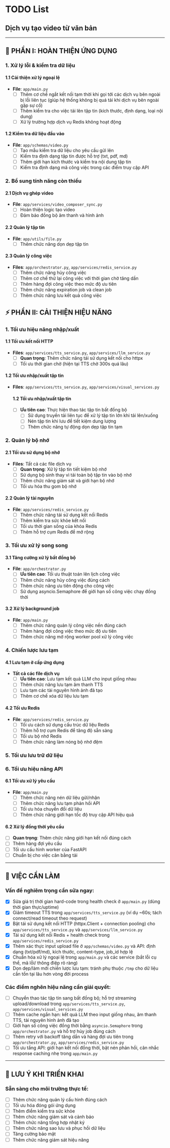 # TODO List
## Dịch vụ tạo video từ văn bản
---

## 🚀 PHẦN I: HOÀN THIỆN ỨNG DỤNG

### 1. Xử lý lỗi & kiểm tra dữ liệu

#### 1.1 Cải thiện xử lý ngoại lệ
- **File**: `app/main.py`
  - [ ] Thêm cơ chế ngắt kết nối tạm thời khi gọi tới các dịch vụ bên ngoài bị lỗi liên tục (giúp hệ thống không bị quá tải khi dịch vụ bên ngoài gặp sự cố)
  - [ ] Thêm kiểm tra cho việc tải lên tập tin (kích thước, định dạng, loại nội dung)
  - [ ] Xử lý trường hợp dịch vụ Redis không hoạt động

#### 1.2 Kiểm tra dữ liệu đầu vào
- **File**: `app/schemas/video.py`
  - [ ] Tạo mẫu kiểm tra dữ liệu cho yêu cầu gửi lên
  - [ ] Kiểm tra định dạng tập tin được hỗ trợ (txt, pdf, md)
  - [ ] Thêm giới hạn kích thước và kiểm tra nội dung tập tin
  - [ ] Kiểm tra định dạng mã công việc trong các điểm truy cập API

### 2. Bổ sung tính năng còn thiếu

#### 2.1 Dịch vụ ghép video
- **File**: `app/services/video_composer_sync.py`
  - [ ] Hoàn thiện logic tạo video
  - [ ] Đảm bảo đồng bộ âm thanh và hình ảnh

#### 2.2 Quản lý tập tin
- **File**: `app/utils/file.py`
  - [ ] Thêm chức năng dọn dẹp tập tin

#### 2.3 Quản lý công việc
- **Files**: `app/orchestrator.py`, `app/services/redis_service.py`
  - [ ] Thêm chức năng hủy công việc
  - [ ] Thêm cơ chế thử lại công việc với thời gian chờ tăng dần
  - [ ] Thêm hàng đợi công việc theo mức độ ưu tiên
  - [ ] Thêm chức năng expiration job và clean job
  - [ ] Thêm chức năng lưu kết quả công việc

## ⚡ PHẦN II: CẢI THIỆN HIỆU NĂNG

### 1. Tối ưu hiệu năng nhập/xuất

#### 1.1 Tối ưu kết nối HTTP
- **Files**: `app/services/tts_service.py`, `app/services/llm_service.py`
  - [ ] **Quan trọng**: Thêm chức năng tái sử dụng kết nối cho httpx
  - [ ] Tối ưu thời gian chờ (hiện tại TTS chờ 300s quá lâu)

#### 1.2 Tối ưu nhập/xuất tập tin
- **Files**: `app/services/tts_service.py`, `app/services/visual_services.py`
  #### 1.2 Tối ưu nhập/xuất tập tin

  - [ ] **Ưu tiên cao**: Thực hiện thao tác tập tin bất đồng bộ
    - [ ] Sử dụng truyền tải liên tục để xử lý tập tin lớn khi tải lên/xuống
    - [ ] Nén tập tin khi lưu để tiết kiệm dung lượng
    - [ ] Thêm chức năng tự động dọn dẹp tập tin tạm

### 2. Quản lý bộ nhớ

#### 2.1 Tối ưu sử dụng bộ nhớ
- **Files**: Tất cả các file dịch vụ
  - [ ] **Quan trọng**: Xử lý tập tin tiết kiệm bộ nhớ
  - [ ] Sử dụng bộ sinh thay vì tải toàn bộ tập tin vào bộ nhớ
  - [ ] Thêm chức năng giám sát và giới hạn bộ nhớ
  - [ ] Tối ưu hóa thu gom bộ nhớ

#### 2.2 Quản lý tài nguyên
- **File**: `app/services/redis_service.py`
  - [ ] Thêm chức năng tái sử dụng kết nối Redis
  - [ ] Thêm kiểm tra sức khỏe kết nối
  - [ ] Tối ưu thời gian sống của khóa Redis
  - [ ] Thêm hỗ trợ cụm Redis để mở rộng

### 3. Tối ưu xử lý song song

#### 3.1 Tăng cường xử lý bất đồng bộ
- **File**: `app/orchestrator.py`
  - [ ] **Ưu tiên cao**: Tối ưu thuật toán lên lịch công việc
  - [ ] Thêm chức năng hủy công việc đúng cách
  - [ ] Thêm chức năng ưu tiên động cho công việc
  - [ ] Sử dụng asyncio.Semaphore để giới hạn số công việc chạy đồng thời

#### 3.2 Xử lý background job
- **File**: `app/main.py`
  - [ ] Thêm chức năng quản lý công việc nền đúng cách
  - [ ] Thêm hàng đợi công việc theo mức độ ưu tiên
  - [ ] Thêm chức năng mở rộng worker pool xử lý công việc
  <!-- - [ ] Thêm chức năng gửi job status về cho người dùng -->

### 4. Chiến lược lưu tạm

#### 4.1 Lưu tạm ở cấp ứng dụng
- **Tất cả các file dịch vụ**
  - [ ] **Ưu tiên cao**: Lưu tạm kết quả LLM cho input giống nhau
  - [ ] Thêm chức năng lưu tạm âm thanh TTS
  - [ ] Lưu tạm các tài nguyên hình ảnh đã tạo
  - [ ] Thêm cơ chế xóa dữ liệu lưu tạm

#### 4.2 Tối ưu Redis
- **File**: `app/services/redis_service.py`
  - [ ] Tối ưu cách sử dụng cấu trúc dữ liệu Redis
  - [ ] Thêm hỗ trợ cụm Redis để tăng độ sẵn sàng
  - [ ] Tối ưu bộ nhớ Redis
  - [ ] Thêm chức năng làm nóng bộ nhớ đệm

### 5. Tối ưu lưu trữ dữ liệu

<!-- #### 5.1 Tối ưu truy cập dữ liệu
- [ ] Thêm chức năng tái sử dụng kết nối cơ sở dữ liệu (nếu có)
- [ ] Tối ưu truy vấn và cấu trúc dữ liệu Redis
- [ ] Thêm chức năng đọc bản sao để mở rộng

#### 5.2 Tối ưu lưu trữ tài nguyên
- **Files**: `app/services/tts_service.py`, `app/services/visual_services.py`
  - [ ] **Quan trọng**: Chuyển lưu trữ từ `/tmp` sang nơi lưu trữ lâu dài
  - [ ] Thêm chức năng tích hợp CDN để phân phối tài nguyên
  - [ ] Thêm chức năng nén và tối ưu tài nguyên
  - [ ] Thêm chức năng lưu trữ tập tin phân tán -->

### 6. Tối ưu hiệu năng API

#### 6.1 Tối ưu xử lý yêu cầu
- **File**: `app/main.py`
  - [ ] Thêm chức năng nén dữ liệu gửi/nhận
  - [ ] Thêm chức năng lưu tạm phản hồi API
  - [ ] Tối ưu hóa chuyển đổi dữ liệu
  - [ ] Thêm chức năng giới hạn tốc độ truy cập API hiệu quả

#### 6.2 Xử lý đồng thời yêu cầu
- [ ] **Quan trọng**: Thêm chức năng giới hạn kết nối đúng cách
- [ ] Thêm hàng đợi yêu cầu
- [ ] Tối ưu cấu hình worker của FastAPI
- [ ] Chuẩn bị cho việc cân bằng tải

---

## 🔧 VIỆC CẦN LÀM

### Vấn đề nghiêm trọng cần sửa ngay:
- [x] Sửa giá trị thời gian hard-code trong health check ở `app/main.py` (dùng thời gian thực/uptime)
- [x] Giảm timeout TTS trong `app/services/tts_service.py` (ví dụ ~60s; tách connect/read timeout theo request)
- [x] Bật tái sử dụng kết nối HTTP (httpx.Client + connection pooling) cho `app/services/tts_service.py` và `app/services/llm_service.py`
- [x] Tái sử dụng kết nối Redis + health check trong `app/services/redis_service.py`
- [x] Thêm xác thực input upload file ở `app/schemas/video.py` và API: định dạng (txt/pdf/md), kích thước, content-type, job_id hợp lệ
- [x] Chuẩn hóa xử lý ngoại lệ trong `app/main.py` và các service (bắt lỗi cụ thể, mã lỗi/ thông điệp rõ ràng)
- [x] Dọn dẹp/làm mới chiến lược lưu tạm: tránh phụ thuộc `/tmp` cho dữ liệu cần tồn tại lâu hơn vòng đời process

### Các điểm nghẽn hiệu năng cần giải quyết:
- [ ] Chuyển thao tác tập tin sang bất đồng bộ; hỗ trợ streaming upload/download trong `app/services/tts_service.py`, `app/services/visual_services.py`
- [ ] Thêm cache ngắn hạn: kết quả LLM theo input giống nhau, âm thanh TTS, tài nguyên hình ảnh đã tạo
- [ ] Giới hạn số công việc đồng thời bằng `asyncio.Semaphore` trong `app/orchestrator.py` và hỗ trợ hủy job đúng cách
- [ ] Thêm retry với backoff tăng dần và hàng đợi ưu tiên trong `app/orchestrator.py`, `app/services/redis_service.py`
- [ ] Tối ưu tầng API: giới hạn kết nối đồng thời, bật nén phản hồi, cân nhắc response caching nhẹ trong `app/main.py`

---

## 🚀 LƯU Ý KHI TRIỂN KHAI

### Sẵn sàng cho môi trường thực tế:
- [ ] Thêm chức năng quản lý cấu hình đúng cách
- [ ] Tối ưu hóa đóng gói ứng dụng
- [ ] Thêm điểm kiểm tra sức khỏe
- [ ] Thêm chức năng giám sát và cảnh báo
- [ ] Thêm chức năng tổng hợp nhật ký
- [ ] Thêm chức năng sao lưu và phục hồi dữ liệu
- [ ] Tăng cường bảo mật
- [ ] Thêm chức năng giám sát hiệu năng
